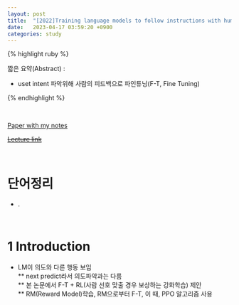 ```yaml
---
layout: post
title:  "[2022]Training language models to follow instructions with human feedback"
date:   2023-04-17 03:59:20 +0900
categories: study
---
```







{% highlight ruby %}


짧은 요약(Abstract) :    
* uset intent 파악위해 사람의 피드백으로 파인튜닝(F-T, Fine Tuning)




{% endhighlight %}  

<br/>


[Paper with my notes](https://drive.google.com/drive/folders/1VRg6Jnv2gBQmxx4kE__NQElIreVw48fy?usp=sharing)  


[~~Lecture link~~]()  

<br/>

# 단어정리  
* .  



<br/>

# 1 Introduction  
* LM이 의도와 다른 행동 보임  
** next predict라서 의도파악과는 다름  
** 본 논문에서 F-T + RL(사람 선호 맞출 경우 보상하는 강화학습) 제안  
** RM(Reward Model)학습, RM으로부터 F-T, 이 때, PPO 알고리즘 사용  
